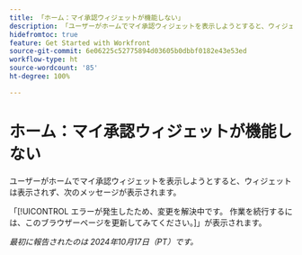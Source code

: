 ```yaml
---
title: 「ホーム：マイ承認ウィジェットが機能しない」
description: 「ユーザーがホームでマイ承認ウィジェットを表示しようとすると、ウィジェットは表示されず、メッセージが表示されます。」
hidefromtoc: true
feature: Get Started with Workfront
source-git-commit: 6e06225c52775894d03605b0dbbf0182e43e53ed
workflow-type: ht
source-wordcount: '85'
ht-degree: 100%

---
```



# ホーム：マイ承認ウィジェットが機能しない

ユーザーがホームでマイ承認ウィジェットを表示しようとすると、ウィジェットは表示されず、次のメッセージが表示されます。

「[!UICONTROL エラーが発生したため、変更を解決中です。 作業を続行するには、このブラウザーページを更新してみてください。]」が表示されます。

_最初に報告されたのは 2024年10月17日（PT）です。_
